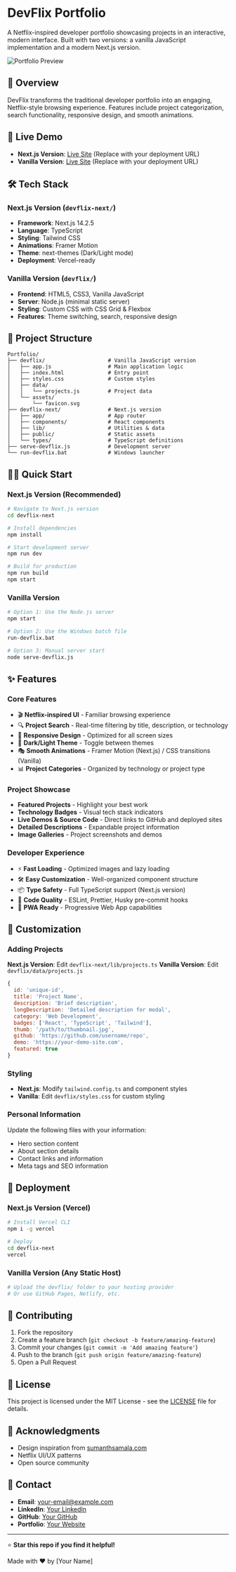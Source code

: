 # DevFlix Portfolio

A Netflix-inspired developer portfolio showcasing projects in an interactive, modern interface. Built with two versions: a vanilla JavaScript implementation and a modern Next.js version.

![Portfolio Preview](https://img.shields.io/badge/Portfolio-DevFlix-red?style=for-the-badge&logo=netflix)

## 🎯 Overview

DevFlix transforms the traditional developer portfolio into an engaging, Netflix-style browsing experience. Features include project categorization, search functionality, responsive design, and smooth animations.

## 🚀 Live Demo

- **Next.js Version**: [Live Site](#) (Replace with your deployment URL)
- **Vanilla Version**: [Live Site](#) (Replace with your deployment URL)

## 🛠️ Tech Stack

### Next.js Version (`devflix-next/`)
- **Framework**: Next.js 14.2.5
- **Language**: TypeScript
- **Styling**: Tailwind CSS
- **Animations**: Framer Motion
- **Theme**: next-themes (Dark/Light mode)
- **Deployment**: Vercel-ready

### Vanilla Version (`devflix/`)
- **Frontend**: HTML5, CSS3, Vanilla JavaScript
- **Server**: Node.js (minimal static server)
- **Styling**: Custom CSS with CSS Grid & Flexbox
- **Features**: Theme switching, search, responsive design

## 📁 Project Structure

```
Portfolio/
├── devflix/                    # Vanilla JavaScript version
│   ├── app.js                  # Main application logic
│   ├── index.html              # Entry point
│   ├── styles.css              # Custom styles
│   ├── data/
│   │   └── projects.js         # Project data
│   └── assets/
│       └── favicon.svg
├── devflix-next/               # Next.js version
│   ├── app/                    # App router
│   ├── components/             # React components
│   ├── lib/                    # Utilities & data
│   ├── public/                 # Static assets
│   └── types/                  # TypeScript definitions
├── serve-devflix.js            # Development server
└── run-devflix.bat             # Windows launcher
```

## 🏃‍♂️ Quick Start

### Next.js Version (Recommended)

```bash
# Navigate to Next.js version
cd devflix-next

# Install dependencies
npm install

# Start development server
npm run dev

# Build for production
npm run build
npm start
```

### Vanilla Version

```bash
# Option 1: Use the Node.js server
npm start

# Option 2: Use the Windows batch file
run-devflix.bat

# Option 3: Manual server start
node serve-devflix.js
```

## ✨ Features

### Core Features
- 🎬 **Netflix-inspired UI** - Familiar browsing experience
- 🔍 **Project Search** - Real-time filtering by title, description, or technology
- 📱 **Responsive Design** - Optimized for all screen sizes
- 🌙 **Dark/Light Theme** - Toggle between themes
- 🎭 **Smooth Animations** - Framer Motion (Next.js) / CSS transitions (Vanilla)
- 📊 **Project Categories** - Organized by technology or project type

### Project Showcase
- **Featured Projects** - Highlight your best work
- **Technology Badges** - Visual tech stack indicators
- **Live Demos & Source Code** - Direct links to GitHub and deployed sites
- **Detailed Descriptions** - Expandable project information
- **Image Galleries** - Project screenshots and demos

### Developer Experience
- ⚡ **Fast Loading** - Optimized images and lazy loading
- 🛠️ **Easy Customization** - Well-organized component structure
- 📦 **Type Safety** - Full TypeScript support (Next.js version)
- 🧹 **Code Quality** - ESLint, Prettier, Husky pre-commit hooks
- 📱 **PWA Ready** - Progressive Web App capabilities

## 🎨 Customization

### Adding Projects

**Next.js Version**: Edit `devflix-next/lib/projects.ts`
**Vanilla Version**: Edit `devflix/data/projects.js`

```javascript
{
  id: 'unique-id',
  title: 'Project Name',
  description: 'Brief description',
  longDescription: 'Detailed description for modal',
  category: 'Web Development',
  badges: ['React', 'TypeScript', 'Tailwind'],
  thumb: '/path/to/thumbnail.jpg',
  github: 'https://github.com/username/repo',
  demo: 'https://your-demo-site.com',
  featured: true
}
```

### Styling

- **Next.js**: Modify `tailwind.config.ts` and component styles
- **Vanilla**: Edit `devflix/styles.css` for custom styling

### Personal Information

Update the following files with your information:
- Hero section content
- About section details
- Contact links and information
- Meta tags and SEO information

## 🚀 Deployment

### Next.js Version (Vercel)

```bash
# Install Vercel CLI
npm i -g vercel

# Deploy
cd devflix-next
vercel
```

### Vanilla Version (Any Static Host)

```bash
# Upload the devflix/ folder to your hosting provider
# Or use GitHub Pages, Netlify, etc.
```

## 🤝 Contributing

1. Fork the repository
2. Create a feature branch (`git checkout -b feature/amazing-feature`)
3. Commit your changes (`git commit -m 'Add amazing feature'`)
4. Push to the branch (`git push origin feature/amazing-feature`)
5. Open a Pull Request

## 📝 License

This project is licensed under the MIT License - see the [LICENSE](LICENSE) file for details.

## 🙏 Acknowledgments

- Design inspiration from [sumanthsamala.com](https://sumanthsamala.com)
- Netflix UI/UX patterns
- Open source community

## 📧 Contact

- **Email**: [your-email@example.com](mailto:your-email@example.com)
- **LinkedIn**: [Your LinkedIn](https://linkedin.com/in/your-profile)
- **GitHub**: [Your GitHub](https://github.com/your-username)
- **Portfolio**: [Your Website](https://your-portfolio.com)

---

⭐ **Star this repo if you find it helpful!**

Made with ❤️ by [Your Name]
